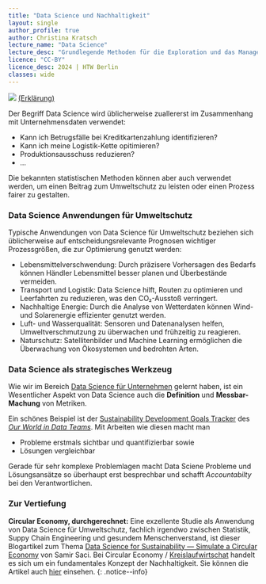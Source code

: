 ```yaml
---
title: "Data Science und Nachhaltigkeit"
layout: single
author_profile: true
author: Christina Kratsch
lecture_name: "Data Science"
lecture_desc: "Grundlegende Methoden für die Exploration und das Management von Daten."
licence: "CC-BY"
licence_desc: 2024 | HTW Berlin 
classes: wide
---
```



![](https://www.explainxkcd.com/wiki/images/4/40/superintelligent_ais.png)
[(Erklärung)](https://www.explainxkcd.com/wiki/index.php/2635:_Superintelligent_AIs)



Der Begriff Data Science wird üblicherweise zuallererst im Zusammenhang mit Unternehmensdaten verwendet:
* Kann ich Betrugsfälle bei Kreditkartenzahlung identifizieren? 
* Kann ich meine Logistik-Kette opitimieren?
* Produktionsausschuss reduzieren?
* ...
 
Die bekannten statistischen Methoden können aber auch verwendet werden, um einen Beitrag zum Umweltschutz zu leisten oder einen Prozess fairer zu gestalten.


### Data Science Anwendungen für Umweltschutz

Typische Anwendungen von Data Science für Umweltschutz beziehen sich üblicherweise auf entscheidungsrelevante Prognosen wichtiger Prozessgrößen, die zur Optimierung genutzt werden: 

* Lebensmittelverschwendung: Durch präzisere Vorhersagen des Bedarfs können Händler Lebensmittel besser planen und Überbestände vermeiden.
* Transport und Logistik: Data Science hilft, Routen zu optimieren und Leerfahrten zu reduzieren, was den CO₂-Ausstoß verringert.
* Nachhaltige Energie: Durch die Analyse von Wetterdaten können Wind- und Solarenergie effizienter genutzt werden.
* Luft- und Wasserqualität: Sensoren und Datenanalysen helfen, Umweltverschmutzung zu überwachen und frühzeitig zu reagieren.
* Naturschutz: Satellitenbilder und Machine Learning ermöglichen die Überwachung von Ökosystemen und bedrohten Arten.

### Data Science als strategisches Werkzeug

Wie wir im Bereich [Data Science für Unternehmen](/lectures/10/10.md) gelernt haben, ist ein Wesentlicher Aspekt von Data Science auch die **Definition** und **Messbar-Machung** von Metriken. 

Ein schönes Beispiel ist der [Sustainability Development Goals Tracker](https://ourworldindata.org/sdgs) des [*Our World in Data Teams*](https://ourworldindata.org/). Mit Arbeiten wie diesen macht man 
* Probleme erstmals sichtbar und quantifizierbar sowie
* Lösungen vergleichbar

Gerade für sehr komplexe Problemlagen macht Data Sciene Probleme und Lösungsansätze so überhaupt erst besprechbar und schafft *Accountabilty* bei den Verantwortlichen.


### Zur Vertiefung

**Circular Economy, durchgerechnet:** Eine exzellente Studie als Anwendung von Data Science für Umweltschutz, fachlich irgendwo zwischen Statistik, Suppy Chain Engineering und gesundem Menschenverstand, ist dieser Blogartikel zum Thema [Data Science for Sustainability — Simulate a Circular Economy](https://towardsdatascience.com/data-science-for-sustainability-simulate-a-circular-economy-b6a13d4b0451) von Samir Saci. Bei Circular Economy / [Kreislaufwirtschat](https://de.wikipedia.org/wiki/Kreislaufwirtschaft) handelt es sich um ein fundamentales Konzept der Nachhaltigkeit. Sie können die Artikel auch [hier](./img/circular.pdf) einsehen.
{: .notice--info} 